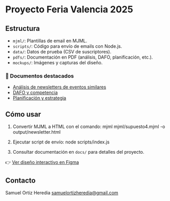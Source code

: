 # Proyecto Feria Valencia 2025

## Estructura

- `mjml/`: Plantillas de email en MJML.
- `scripts/`: Código para envío de emails con Node.js.
- `data/`: Datos de prueba (CSV de suscriptores).
- `pdfs/`: Documentación en PDF (análisis, DAFO, planificación, etc.).
- `mockups/`: Imágenes y capturas del diseño.

### 📄 Documentos destacados

- [Análisis de newsletters de eventos similares](pdfs/analisis_newsletters.pdf)  
- [DAFO y competencia](pdfs/dafo_feria_dos_ruedas.pdf)  
- [Planificación y estrategia](pdfs/planificacion_estrategia.pdf)


## Cómo usar

1. Convertir MJML a HTML con el comando:
mjml mjml/supuesto4.mjml -o output/newsletter.html

2. Ejecutar script de envío:
node scripts/index.js

3. Consultar documentación en `docs/` para detalles del proyecto.

👉 [Ver diseño interactivo en Figma](https://www.figma.com/design/M8KqpvKuSKdoHqbuzZXotw/Newsletter-GP-Cheste---Feria-Dos-Ruedas?node-id=0-1&m=dev&t=2rfAaS5zRrYmAN9Y-1)


## Contacto
Samuel Ortiz Heredia samuelortizheredia@gmail.com
